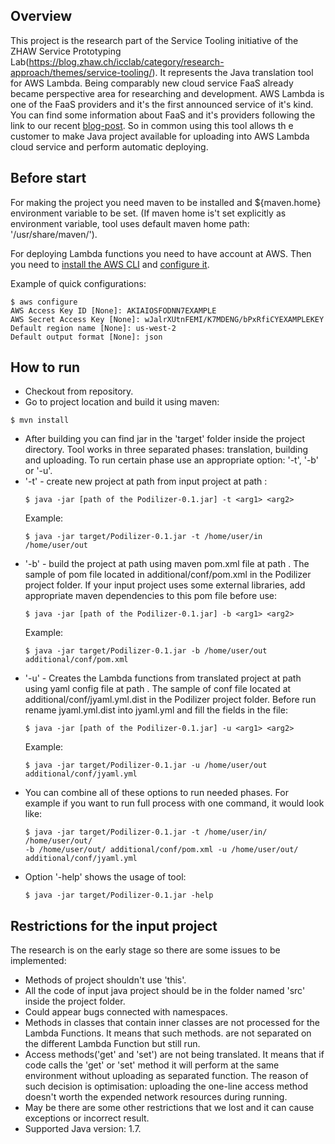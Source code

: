 ## Overview
 This project is the research part of the Service Tooling initiative of the ZHAW Service Prototyping Lab(https://blog.zhaw.ch/icclab/category/research-approach/themes/service-tooling/).
 It represents the Java translation tool for AWS Lambda. Being comparably new cloud service FaaS already became perspective area for
researching and development. AWS Lambda is one of the FaaS providers and it's the first announced service of it's kind. You can find some
information about FaaS and it's providers following the link to our recent [blog-post](https://blog.zhaw.ch/icclab/faas-function-hosting-services-and-their-technical-characteristics/).
So in common using this tool allows th e customer to make Java project available for uploading into AWS Lambda cloud service and perform automatic deploying.

## Before start
 For making the project you need maven to be installed and ${maven.home} environment variable to be set. (If maven home
 is't set explicitly as environment variable, tool uses default maven home path: '/usr/share/maven/').

 For deploying Lambda functions you need to have account at AWS. Then you need to
  [install the AWS CLI](http://docs.aws.amazon.com/cli/latest/userguide/installing.html) and
  [configure it](http://docs.aws.amazon.com/cli/latest/userguide/cli-chap-getting-started.html).

 Example of quick configurations:
 ```
 $ aws configure
 AWS Access Key ID [None]: AKIAIOSFODNN7EXAMPLE
 AWS Secret Access Key [None]: wJalrXUtnFEMI/K7MDENG/bPxRfiCYEXAMPLEKEY
 Default region name [None]: us-west-2
 Default output format [None]: json
 ```

## How to run
 * Checkout from repository.
 * Go to project location and build it using maven:
  ```
  $ mvn install
  ```
 * After building you can find jar in the 'target' folder inside the
  project directory. Tool works in three separated phases: translation, building and uploading.
  To run certain phase use an appropriate option: '-t', '-b' or '-u'.
  * '-t' - create new project at path <arg2> from input project at path <arg1>:
    ```
    $ java -jar [path of the Podilizer-0.1.jar] -t <arg1> <arg2>
    ```
    Example:
    ```
    $ java -jar target/Podilizer-0.1.jar -t /home/user/in /home/user/out
    ```
  * '-b' - build the project at path <arg1> using maven pom.xml file at path <arg2>. The sample of pom file located
  in additional/conf/pom.xml in the Podilizer project folder. If your input project uses some external libraries,
  add appropriate maven dependencies to this pom file before use:
    ```
    $ java -jar [path of the Podilizer-0.1.jar] -b <arg1> <arg2>
    ```
    Example:
    ```
    $ java -jar target/Podilizer-0.1.jar -b /home/user/out additional/conf/pom.xml
    ```
  * '-u' - Creates the Lambda functions from translated project at path <arg1> using yaml config file at path <arg2>. The sample of conf file located
  at additional/conf/jyaml.yml.dist in the Podilizer project folder. Before run rename jyaml.yml.dist into jyaml.yml and fill the fields in the file:
    ```
    $ java -jar [path of the Podilizer-0.1.jar] -u <arg1> <arg2>
    ```
    Example:
    ```
    $ java -jar target/Podilizer-0.1.jar -u /home/user/out additional/conf/jyaml.yml
    ```
  * You can combine all of these options to run needed phases. For example if you want to run full process with one command,
  it would look like:
    ```
    $ java -jar target/Podilizer-0.1.jar -t /home/user/in/ /home/user/out/
    -b /home/user/out/ additional/conf/pom.xml -u /home/user/out/ additional/conf/jyaml.yml
    ```
  * Option '-help' shows the usage of tool:
    ```
    $ java -jar target/Podilizer-0.1.jar -help
    ```

## Restrictions for the input project
The research is on the early stage so there are some issues to be implemented:
 * Methods of project shouldn't use 'this'.
 * All the code of input java project should be in the folder named 'src' inside the project folder.
 * Could appear bugs connected with namespaces.
 * Methods in classes that contain inner classes are not processed for the Lambda Functions. It means that such methods.
    are not separated on the different Lambda Function but still run.
 * Access methods('get' and 'set') are not being translated. It means that if code calls the 'get'
 or 'set' method it will perform at the same environment without uploading as separated function. The reason of such
 decision is optimisation: uploading the one-line access method doesn't worth the expended network resources during running.
 * May be there are some other restrictions that we lost and it can cause exceptions or incorrect result.
 * Supported Java version: 1.7.
